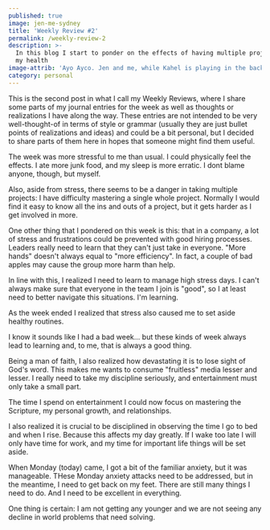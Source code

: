 ```yaml
---
published: true
image: jen-me-sydney
title: 'Weekly Review #2'
permalink: /weekly-review-2
description: >-
  In this blog I start to ponder on the effects of having multiple projects to
  my health
image-attrib: 'Ayo Ayco. Jen and me, while Kahel is playing in the background'
category: personal
---
```


This is the second post in what I call my Weekly Reviews, where I share some parts of my journal entries for the week as well as thoughts or realizations I have along the way. These entries are not intended to be very well-thought-of in terms of style or grammar (usually they are just bullet points of realizations and ideas) and could be a bit personal, but I decided to share parts of them here in hopes that someone might find them useful.<!--more-->

The week was more stressful to me than usual. I could physically feel the effects. I ate more junk food, and my sleep is more erratic. I dont blame anyone, though, but myself.

Also, aside from stress, there seems to be a danger in taking multiple projects: I have difficulty mastering a single whole project. Normally I would find it easy to know all the ins and outs of a project, but it gets harder as I get involved in more.

One other thing that I pondered on this week is this: that in a company, a lot of stress and frustrations could be prevented with good hiring processes. Leaders really need to learn that they can't just take in everyone. "More hands" doesn't always equal to "more efficiency". In fact, a couple of bad apples may cause the group more harm than help.

In line with this, I realized I need to learn to manage high stress days. I can't always make sure that everyone in the team I join is "good", so I at least need to better navigate this situations. I'm learning.

As the week ended I realized that stress also caused me to set aside healthy routines.

I know it sounds like I had a bad week... but these kinds of week always lead to learning and, to me, that is always a good thing.

Being a man of faith, I also realized how devastating it is to lose sight of God's word. This makes me wants to consume "fruitless" media lesser and lesser. I really need to take my discipline seriously, and entertainment must only take a small part.

The time I spend on entertainment I could now focus on mastering the Scripture, my personal growth, and relationships.

I also realized it is crucial to be disciplined in observing the time I go to bed and when I rise. Because this affects my day greatly. If I wake too late I will only have time for work, and my time for important life things will be set aside.

When Monday (today) came, I got a bit of the familiar anxiety, but it was manageable. THese Monday anxiety attacks need to be addressed, but in the meantime, I need to get back on my feet. There are still many things I need to do. And I need to be excellent in everything.

One thing is certain: I am not getting any younger and we are not seeing any decline in world problems that need solving.